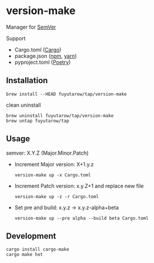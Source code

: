 # version-make

Manager for [SemVer](https://semver.org/)

Support
- Cargo.toml ([Cargo](https://github.com/rust-lang/cargo))
- package.json ([npm](https://github.com/npm/cli), [yarn](https://github.com/yarnpkg/yarn))
- pyproject.toml ([Poetry](https://github.com/python-poetry/poetry))


## Installation
```
brew install --HEAD fuyutarow/tap/version-make
```

clean uninstall
```
brew uninstall fuyutarow/tap/version-make
brew untap fuyutarow/tap
```


## Usage
semver: X.Y.Z (Major.Minor.Patch)

- Increment Major version: X+1.y.z
  ```
  version-make up -x Cargo.toml
  ```
- Increment Patch version: x.y.Z+1 and replace new file
  ```
  version-make up -z -r Cargo.toml
  ```
- Set pre and build: x.y.z -> x.y.z-alpha+beta
  ```
  version-make up --pre alpha --build beta Cargo.toml
  ```


## Development
```
cargo install cargo-make
cargo make hot
```
